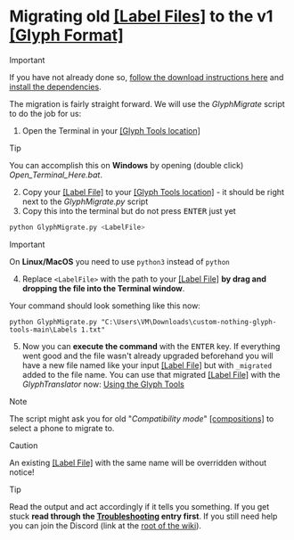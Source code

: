 # Migrating old [\[Label Files\]](./1_Terminology.md#label-file) to the v1 [\[Glyph Format\]](./1_Terminology.md#glyph-format)

> [!IMPORTANT]
> If you have not already done so, [follow the download instructions here](./2_Downloading%20Glyph%20Tools.md) and [install the dependencies](./3_Installing%20Dependencies/README.md).

The migration is fairly straight forward. We will use the *GlyphMigrate* script to do the job for us:
1. Open the Terminal in your [\[Glyph Tools location\]](./1_Terminology.md#glyph-tools-location)
> [!TIP]
> You can accomplish this on **Windows** by opening (double click) *Open_Terminal_Here.bat*.
2. Copy your [\[Label File\]](./1_Terminology.md#label-file) to your [\[Glyph Tools location\]](./1_Terminology.md#glyph-tools-location) - it should be right next to the *GlyphMigrate.py* script
3. Copy this into the terminal but do not press <kbd>ENTER</kbd> just yet
```bash
python GlyphMigrate.py <LabelFile>
```
> [!IMPORTANT]
> On **Linux/MacOS** you need to use `python3` instead of `python`
4. Replace `<LabelFile>` with the path to your [\[Label File\]](../1_Terminology.md#label-file) **by drag and dropping the file into the Terminal window**.

Your command should look something like this now:
```
python GlyphMigrate.py "C:\Users\VM\Downloads\custom-nothing-glyph-tools-main\Labels 1.txt"
```
5. Now you can **execute the command** with the <kbd>ENTER</kbd> key. If everything went good and the file wasn't already upgraded beforehand you will have a new file named like your input [\[Label File\]](../1_Terminology.md#label-file) but with `_migrated` added to the file name. You can use that migrated [\[Label File\]](../1_Terminology.md#label-file) with the *GlyphTranslator* now: [Using the Glyph Tools](./4_First%20Composition/2_Using%20the%20Glyph%20Tools.md#using-the-glyphtranslator)

> [!NOTE]
> The script might ask you for old "*Compatibility mode*" [\[compositions\]](./1_Terminology.md#compositioncompositions) to select a phone to migrate to.

> [!CAUTION]
> An existing [\[Label File\]](../1_Terminology.md#label-file) with the same name will be overridden without notice!

> [!TIP]
> Read the output and act accordingly if it tells you something. If you get stuck **read through the [Troubleshooting](./6_Troubleshooting.md) entry first**. If you still need help you can join the Discord (link at the [root of the wiki](./README.md#need-help)).
